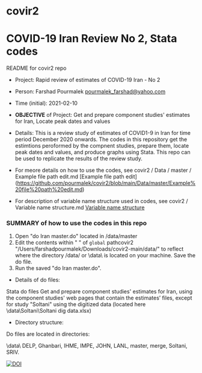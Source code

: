 # covir2

# COVID-19 Iran Review No 2, Stata codes



README for covir2 repo

* Project: Rapid review of estimates of COVID-19 Iran - No 2
* Person: Farshad Pourmalek pourmalek_farshad@yahoo.com
* Time (initial): 2021-02-10
* **OBJECTIVE** of Project: Get and prepare component studies' estimates for Iran, Locate peak dates and values 





* Details: This is a review study of estimates of COVID1-9 in Iran for time period December 2020 onwards. The codes in this repository get the estimtions peroformed by the compnent studies, prepare them, locate peak dates and values, and produce graphs using Stata. This repo can be used to replicate the results of the review study. 


* For meore details on how to use the codes, see covir2 / Data / master / Example file path edit.md [Example file path edit] (https://github.com/pourmalek/covir2/blob/main/Data/master/Example%20file%20path%20edit.md)

* For description of variable name structure used in codes, see covir2 / Variable name structure.md [Variable name structure](https://github.com/pourmalek/covir2/blob/main/Variable%20name%20structure.md)





### SUMMARY of how to use the codes in this repo

1. Open "do Iran master.do" located in /data/master
2. Edit the contents within " " of 
`global` pathcovir2 "/Users/farshadpourmalek/Downloads/covir2-main/data/"
to reflect where the directory /data/ or \data\ is located on your machine. Save the do file. 
3. Run the saved "do Iran master.do". 


* Details of do files:

Stata do files Get and prepare component studies' estimates for Iran, using the component studies' web pages that contain the estimates’ files, except for study "Soltani" using the digitized data (located here \data\Soltani\Soltani dig data.xlsx)


* Directory structure:

Do files are located in directories: 

\data\ DELP, Ghanbari, IHME, IMPE, JOHN, LANL, master, merge, Soltani, SRIV.








[![DOI](https://zenodo.org/badge/344389637.svg)](https://zenodo.org/badge/latestdoi/344389637)




